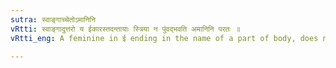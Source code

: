 ```yaml
---
sutra: स्वाङ्गाच्चेतोऽमानिनि
vRtti: स्वाङ्गादुत्तरो य ईकारस्तदन्तायाः स्त्रिया न पुंवद्भवति अमानिनि परतः ॥
vRtti_eng: A feminine in ई ending in the name of a part of body, does not become masculine, except when the word मानिन् follows.

---
```

